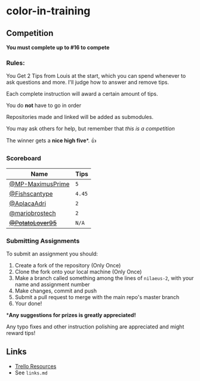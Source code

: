 # color-in-training

## Competition

**You must complete up to #16 to compete**

### Rules:

You Get 2 Tips from Louis at the start, which you can spend whenever to ask questions and more. I'll judge how to answer and remove tips.

Each complete instruction will award a certain amount of tips.

You do **not** have to go in order

Repositories made and linked will be added as submodules.

You may ask others for help, but remember that *this is a competition*

The winner gets a **nice high five***. 👍

### Scoreboard

| Name                                                   | Tips |
|--------------------------------------------------------|------|
| [@MP-MaximusPrime](https://github.com/MP-MaximusPrime) | `5` |
| [@Fishscantype](https://github.com/Fishscantype)       | `4.45` |
| [@AplacaAdri](https://github.com/AlpacaAdri)   | `2` |
| [@mariobrostech](https://github.com/mariobrostech)   | `2` |
| ~~[@PotatoLover95](https://github.com/PotatoLover95)~~     | `N/A` |

### Submitting Assignments

To submit an assignment you should:

1. Create a fork of the repository (Only Once)
2. Clone the fork onto your local machine (Only Once)
3. Make a branch called something among the lines of `nilaeus-2`, with your name and assignment number
4. Make changes, commit and push
5. Submit a pull request to merge with the main repo's master branch
6. Your done!

***Any suggestions for prizes is greatly appreciated!**

Any typo fixes and other instruction polishing are appreciated and might reward tips!

## Links

- [Trello Resources](https://trello.com/b/GhMxP7jw/%F0%9F%91%8Cresources)
- See `links.md`
